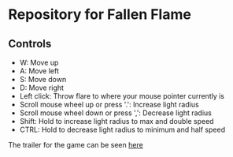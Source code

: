 # Repository for Fallen Flame
## Controls
- W: Move up
- A: Move left
- S: Move down
- D: Move right
- Left click: Throw flare to where your mouse pointer currently is
- Scroll mouse wheel up or press '.': Increase light radius 
- Scroll mouse wheel down or press ',': Decrease light radius
- Shift: Hold to increase light radius to max and double speed
- CTRL: Hold to decrease light radius to minimum and half speed 

The trailer for the game can be seen [here](https://drive.google.com/file/d/1pSdY_CuiyfqwDqZu739-cxKU84AtyKjr/view?usp=sharing)
